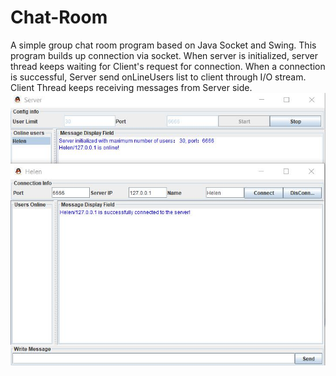 # Chat-Room
A simple group chat room program based on Java Socket and Swing.
This program builds up connection via socket. When server is initialized, server thread keeps waiting for Client's request for connection. When a connection is successful, Server send onLineUsers list to client through I/O stream. Client Thread keeps receiving messages from Server side.
![alt text](chatroom.jpg)
